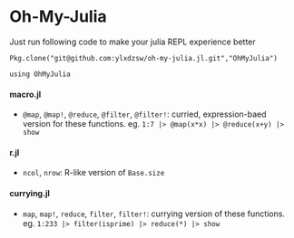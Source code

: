 Oh-My-Julia
===========

Just run following code to make your julia REPL experience better

```
Pkg.clone("git@github.com:ylxdzsw/oh-my-julia.jl.git","OhMyJulia")

using OhMyJulia
```

#### macro.jl
- `@map`, `@map!`, `@reduce`, `@filter`, `@filter!`: curried, expression-baed version for these functions. eg. `1:7 |> @map(x*x) |> @reduce(x+y) |> show`

#### r.jl
- `ncol`, `nrow`: R-like version of `Base.size`

#### currying.jl
- `map`, `map!`, `reduce`, `filter`, `filter!`: currying version of these functions. eg. `1:233 |> filter(isprime) |> reduce(*) |> show`